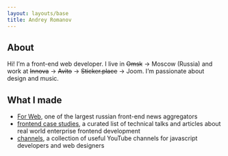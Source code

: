 ```yaml
---
layout: layouts/base
title: Andrey Romanov
---
```


<div class="content">

  ## About

  Hi! I’m a front-end web developer. I live in ~~Omsk~~ → Moscow (Russia) and work at ~~Innova~~ → ~~Avito~~ → ~~Sticker.place~~ → Joom. I’m passionate about design and music.

  ## What I made

  * [For Web](https://forwebdev.ru), one of the largest russian front-end news aggregators
  * [frontend case studies](https://github.com/andrew--r/frontend-case-studies), a curated list of technical talks and articles about real world enterprise frontend development
  * [channels](https://github.com/andrew--r/channels), a collection of useful YouTube channels for javascript developers and web designers

</div>
